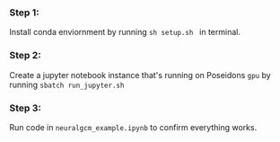 ### Step 1: 
Install conda enviornment by running ``sh setup.sh `` in terminal.

### Step 2: 
Create a jupyter notebook instance that's running on Poseidons ``gpu`` by running ``sbatch run_jupyter.sh`` 

### Step 3: 
Run code in ``neuralgcm_example.ipynb`` to confirm everything works.
